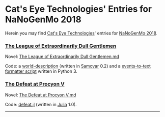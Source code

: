 Cat's Eye Technologies' Entries for NaNoGenMo 2018
==================================================

Herein you may find [Cat's Eye Technologies][]' entries
for [NaNoGenMo 2018][].

### [The League of Extraordinarily Dull Gentlemen](league/)

Novel: [The League of Extraordinarily Dull Gentlemen.md](league/The%20League%20of%20Extraordinarily%20Dull%20Gentlemen.md)

Code: a [world-description](league/Extraordinarily-Dull.samovar) (written in [Samovar][] 0.2)
and a [events-to-text formatter script](league/producer.py) written in Python 3.

### [The Defeat at Procyon V](defeat/)

Novel: [The Defeat at Procyon V.md](defeat/The%20Defeat%20at%20Procyon%20V.md)

Code: [defeat.jl](defeat/defeat.jl) (written in [Julia][] 1.0).

- - - -

[Cat's Eye Technologies]: http://catseye.tc/
[NaNoGenMo 2018]: https://github.com/NaNoGenMo/2018/
[Samovar]: http://catseye.tc/node/Samovar
[Julia]: https://julialang.org/
